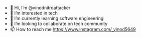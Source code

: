 - 👋 Hi, I’m @vinodnitroattacker
- 👀 I’m interested in tech
- 🌱 I’m currently learning software engineering 
- 💞️ I’m looking to collaborate on tech community 
- 📫 How to reach me https://www.instagram.com/_vinod5649

<!---
vinodnitroattacker/vinodnitroattacker is a ✨ special ✨ repository because its `README.md` (this file) appears on your GitHub profile.
You can click the Preview link to take a look at your changes.
--->

